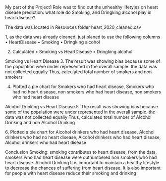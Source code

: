My part of the Project1 Role was to find out the unhealthy lifetyles on heart disease prediction:
what role do Smoking, and Dringking alcohol play in heart disease?

The data was located in Resources folder heart_2020_cleaned.csv

1, as the data was already cleaned, just planed to use the following columns
•	HeartDisease
•	Smoking
•	Dringking alcohol


2. Calculated 
•	Smoking vs HeartDisease
•	Dringking alcohol

Smoking vs Heart Disease
3. The result was showing bias because some of the population were under represented in the overall sample.  the data was not collected equally 
	Thus, calculated total number of smokers and non smokers 


4. Plotted a pie chart for Smokers who had heart disease, Smokers who had no heart disease, non smokers who had heart disease, non smokers who had heart disease

Alcohol Drinking vs Heart Disease
5. The result was showing bias because some of the population were under represented in the overall sample.  the data was not collected equally 
	Thus, calculated total number of Alcohol Drinking and non Alcohol Drinking


6, Plotted a pie chart for Alcohol drinkers who had heart disease, Alcohol drinkers  who had no heart disease, Alcohol drinkers  who had heart disease, Alcohol drinkers  who had heart disease

Conclusion 
Smoking: smoking contributes to heart disease, from the data, smokers who had heart disease were outnumbered non smokers who had heart disease. 
Alcohol Drinking
It is important to maintain a healthy lifestyle to decrease the chances of suffering from heart disease. It is also important for people with heart disease reduce their smoking and drinking 
		
		
